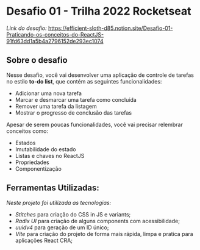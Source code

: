 # Desafio 01 - Trilha 2022 Rocketseat

*Link do desafio:* https://efficient-sloth-d85.notion.site/Desafio-01-Praticando-os-conceitos-do-ReactJS-91fd63dd1a5b4a2796152de293ec1074

## Sobre o desafio

Nesse desafio, você vai desenvolver uma aplicação de controle de tarefas no estilo **to-do list**, que contém as seguintes funcionalidades:

- Adicionar uma nova tarefa
- Marcar e desmarcar uma tarefa como concluída
- Remover uma tarefa da listagem
- Mostrar o progresso de conclusão das tarefas

Apesar de serem poucas funcionalidades, você vai precisar relembrar conceitos como:

- Estados
- Imutabilidade do estado
- Listas e chaves no ReactJS
- Propriedades
- Componentização

## Ferramentas Utilizadas:
*Neste projeto foi utilizada as tecnologias:*
- *Stitches* para criação do CSS in JS e variants;
- *Radix UI* para criação de alguns components com acessibilidade;
- *uuidv4* para geração de um ID único;
- *Vite* para criação do projeto de forma mais rápida, limpa e pratica para aplicações React CRA;
